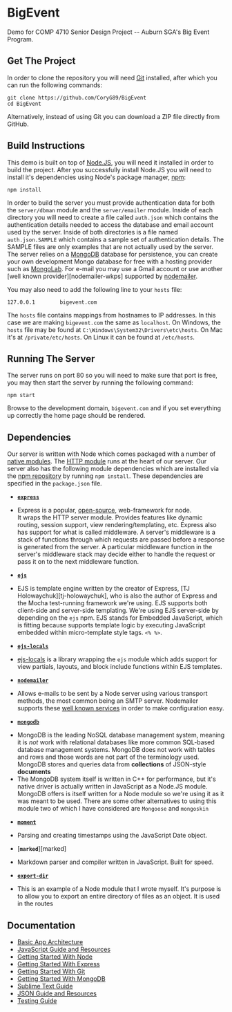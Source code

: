 BigEvent
========

Demo for COMP 4710 Senior Design Project -- Auburn SGA's Big Event Program.

Get The Project
---------------

In order to clone the repository you will need [Git][git] installed, after which
you can run the following commands:

    git clone https://github.com/CoryG89/BigEvent
    cd BigEvent

Alternatively, instead of using Git you can download a ZIP file directly from
GitHub.

Build Instructions
------------------
This demo is built on top of [Node.JS][node], you will need it installed in
order to build the project. After you successfully install Node.JS you will need
to install it's dependencies using Node's package manager, [npm][npm]:

    npm install

In order to build the server you must provide authentication data for both the
`server/dbman` module and the `server/emailer` module. Inside of each directory
you will need to create a file called `auth.json` which contains the
authentication details needed to access the database and email account used by
the server. Inside of both directories is a file named `auth.json.SAMPLE` which
contains a sample set of authentication details. The SAMPLE files are only
examples that are not actually used by the server. The server relies on a
[MongoDB][mongodb] database for persistence, you can create your own development
Mongo database for free with a hosting provider such as [MongoLab][mongolab].
For e-mail you may use a Gmail account or use another
[well known provider][nodemailer-wkps] supported by [nodemailer][nodemailer].

You may also need to add the following line to your `hosts` file:

    127.0.0.1        bigevent.com

The `hosts` file contains mappings from hostnames to IP addresses. In this case
we are making `bigevent.com` the same as `localhost`. On Windows, the `hosts`
file may be found at `C:\Windows\System32\Drivers\etc\hosts`. On Mac it's at
`/private/etc/hosts`. On Linux it can be found at `/etc/hosts`.


Running The Server
------------------
The server runs on port 80 so you will need to make sure that port is free,
you may then start the server by running the following command:

    npm start

Browse to the development domain, `bigevent.com` and if you set everything up
correctly the home page should be rendered.


Dependencies
------------
Our server is written with Node which comes packaged with a number of
[native modules][node-api]. The [HTTP module][node-api-http] runs at the heart
of our server. Our server also has the following module dependencies which are
installed via the [npm repository][npm] by running `npm install`. These
dependencies are specified in the `package.json` file.

 * [**`express`**][express]
  - Express is a popular, [open-source][express-repo], web-framework for node.  
    It wraps the HTTP server module. Provides features like dynamic routing, 
    session support, view rendering/templating, etc. Express also has support
    for what is called middleware. A server's middleware is a stack of functions
    through which requests are passed before a response is generated from the
    server. A particular middleware function in the server's middleware stack
    may decide either to handle the request or pass it on to the next middleware 
    function.

 * [**`ejs`**][ejs]
  - EJS is template engine written by the creator of Express, 
    [TJ Holowaychuk][tj-holowaychuk], who is also the author of Express and the
    Mocha test-running framework we're using. EJS supports both client-side and
    server-side templating. We're using EJS server-side by depending on the
    `ejs` npm. EJS stands for Embedded JavaScript, which is fitting because
    supports template logic by executing JavaScript embedded within
    micro-template style tags. `<% %>`.

 * [**`ejs-locals`**][ejs-locals]
  - [ejs-locals][ejs-locals] is a library wrapping the `ejs` module which adds
    support for view partials, layouts, and block include functions within EJS
    templates.

 * [**`nodemailer`**][nodemailer]
  - Allows e-mails to be sent by a Node server using various transport methods,
    the most common being an SMTP server. Nodemailer supports these
    [well known services][nodemailer-wpks] in order to make configuration easy.

 * [**`mongodb`**][mongodb]
  - MongoDB is the leading NoSQL database management system, meaning it is 
    *not* work with relational databases like more common SQL-based database
    management systems. MongoDB does not work with tables and rows and those
    words are not part of the terminology used. MongoDB stores and queries data
    from **collections** of JSON-style **documents**
  - The MongoDB system itself is written in C++ for performance, but it's
    native driver is actually written in JavaScript as a Node.JS module. MongoDB
    offers   is itself written for  a Node module so we're using it as it was
    meant to be used. There are some other alternatives to using this module
    two of which I have considered are `Mongoose` and `mongoskin`

 * [**`moment`**][moment]
  - Parsing and creating timestamps using the JavaScript Date object.

 * [**`marked`**][marked]
  - Markdown parser and compiler written in JavaScript. Built for speed.

 * [**`export-dir`**][export-dir]
  - This is an example of a Node module that I wrote myself. It's purpose is
    to allow you to export an entire directory of files as an object. It is
    used in the routes

Documentation
-------------
 - [Basic App Architecture][doc-architecture]
 - [JavaScript Guide and Resources][doc-javascript]
 - [Getting Started With Node][doc-node]
 - [Getting Started With Express][doc-express]
 - [Getting Started With Git][doc-git]
 - [Getting Started With MongoDB][doc-mongodb]
 - [Sublime Text Guide](docs/sublimetext.md)
 - [JSON Guide and Resources](docs/json.md)
 - [Testing Guide](docs/testing.md)

[git]: http://git-scm.com
[node]: http://nodejs.org
[node-api]: http://nodejs.org/api
[node-api-http]: http://nodejs.org/api/http.html
[npm]: https://npmjs.org
[express]: http://expressjs.com
[express-repo]: https://github.com/visionmedia/express
[ejs]: http://embeddedjs.com
[ejs-locals]: https://github.com/randometc/ejs-locals
[mongodb]: http://mongodb.org
[mongolab]: http://mongolab.com
[nodemailer]: https://github.com/andris9/Nodemailer
[nodemailer-wpks]: https://github.com/andris9/Nodemailer#well-known-services-for-smtp
[moment]: https://github.com/moment/moment
[markedejs]: https://github.com/CoryG89/markedejs
[export-dir]: https://github.com/CoryG89/export-dir

[doc-architecture]: docs/architecture.md
[doc-javascript]: docs/javascript.md
[doc-node]: docs/node.md
[doc-express]: docs/express.md
[doc-git]: docs/git.md
[doc-mongodb]: docs/mongodb.md
[doc-sublimetext]: docs/sublimetext.md
[doc-json]: docs/json.md
[doc-testing]: docs/testing.md
